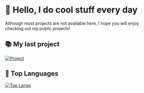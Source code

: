# 👋 Hello, I do cool stuff every day
Although most projects are not available here, I hope you will enjoy checking out my public projects!
## 📚 My last project
[![Project](https://github-readme-stats.vercel.app/api/pin/?username=Nekiwo&repo=CommencementMap&theme=radical)](#)
## 📘 Top Languages
[![Top Langs](https://github-readme-stats.vercel.app/api/top-langs/?username=nekiwo&theme=radical)](#)
